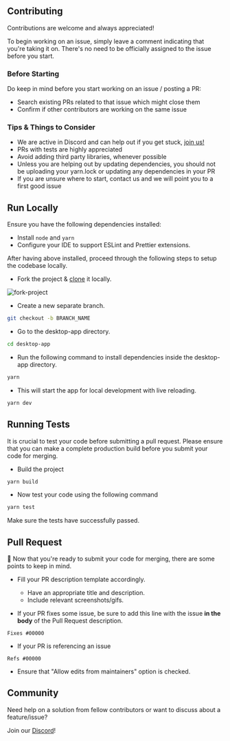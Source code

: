 
## Contributing

Contributions are welcome and always appreciated!

To begin working on an issue, simply leave a comment indicating that you're taking it on. There's no need to be officially assigned to the issue before you start.

### Before Starting
Do keep in mind before you start working on an issue / posting a PR:
- Search existing PRs related to that issue which might close them
- Confirm if other contributors are working on the same issue

### Tips & Things to Consider
- We are active in Discord and can help out if you get stuck, [join us!](https://responsively.app/join-discord)
- PRs with tests are highly appreciated
- Avoid adding third party libraries, whenever possible
- Unless you are helping out by updating dependencies, you should not be uploading your yarn.lock or updating any dependencies in your PR
- If you are unsure where to start, contact us and we will point you to a first good issue

## Run Locally
Ensure you have the following dependencies installed:
- Install `node` and `yarn`
- Configure your IDE to support ESLint and Prettier extensions.

After having above installed, proceed through the following steps to setup the codebase locally.

- Fork the project & [clone](https://docs.github.com/en/repositories/creating-and-managing-repositories/cloning-a-repository) it locally.

![fork-project](https://github.com/responsively-org/responsively-app/assets/87022870/2cae8b2a-850c-4f80-8ede-32eba622a854)

- Create a new separate branch.

```bash
git checkout -b BRANCH_NAME
```
- Go to the desktop-app directory.

```bash
cd desktop-app
```

- Run the following command to install dependencies inside the desktop-app directory.

```bash
yarn
```

- This will start the app for local development with live reloading.

```bash
yarn dev
```

## Running Tests

It is crucial to test your code before submitting a pull request. Please ensure that you can make a complete production build before you submit your code for merging.

- Build the project
```bash
yarn build
```

- Now test your code using the following command
```bash
yarn test
```

Make sure the tests have successfully passed. 

## Pull Request

🎉 Now that you're ready to submit your code for merging, there are some points to keep in mind.

- Fill your PR description template accordingly.
    - Have an appropriate title and description.
    - Include relevant screenshots/gifs.

- If your PR fixes some issue, be sure to add this line with the issue **in the body** of the Pull Request description.
```text
Fixes #00000
```

- If your PR is referencing an issue
```text
Refs #00000
```

- Ensure that "Allow edits from maintainers" option is checked.

## Community
Need help on a solution from fellow contributors or want to discuss about a feature/issue? 

Join our [Discord](https://responsively.app/join-discord)!